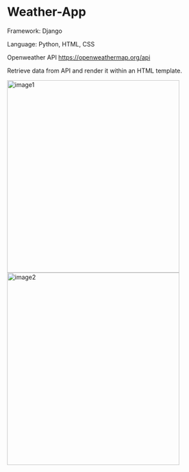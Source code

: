 # Weather-App

Framework: Django

Language: Python, HTML, CSS

Openweather API https://openweathermap.org/api

Retrieve data from API and render it within an HTML template.

<img width="402" height="450" alt="image1" src="https://user-images.githubusercontent.com/51179471/175971746-79e5cdcd-800d-44f0-9bc1-86269b16c43b.PNG"> <img width="402" height="450" alt="image2" src="https://user-images.githubusercontent.com/51179471/175971508-1110c6c1-31b2-4d3f-84be-348a47228dba.PNG">
